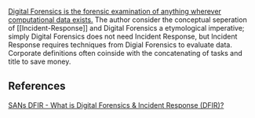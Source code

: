 
[Digital Forensics is the forensic examination of anything wherever computational data exists.](https://www.youtube.com/watch?v=ehxJZAGUaxY) The author consider the conceptual seperation of [[Incident-Response]] and Digital Forensics a etymological imperative; simply Digital Forensics does not need Incident Response, but Incident Response requires techniques from Digial Forensics to evaluate data. Corporate definitions often coinside with the concatenating of tasks and title to save money.

## References

[SANs DFIR - What is Digital Forensics & Incident Response (DFIR)?](https://www.youtube.com/watch?v=ehxJZAGUaxY)